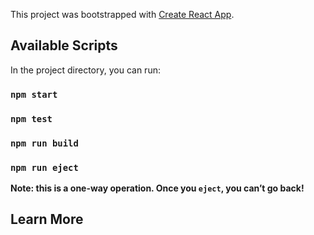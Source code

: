 This project was bootstrapped with [Create React App](https://github.com/facebook/create-react-app).
## Available Scripts
In the project directory, you can run:
### `npm start`

### `npm test`

### `npm run build`

### `npm run eject`

**Note: this is a one-way operation. Once you `eject`, you can’t go back!**

## Learn More

